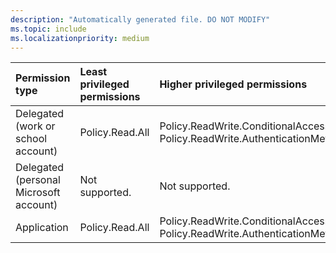 ```yaml
---
description: "Automatically generated file. DO NOT MODIFY"
ms.topic: include
ms.localizationpriority: medium
---
```


|Permission type|Least privileged permissions|Higher privileged permissions|
|:---|:---|:---|
|Delegated (work or school account)|Policy.Read.All|Policy.ReadWrite.ConditionalAccess, Policy.ReadWrite.AuthenticationMethod|
|Delegated (personal Microsoft account)|Not supported.|Not supported.|
|Application|Policy.Read.All|Policy.ReadWrite.ConditionalAccess, Policy.ReadWrite.AuthenticationMethod|

